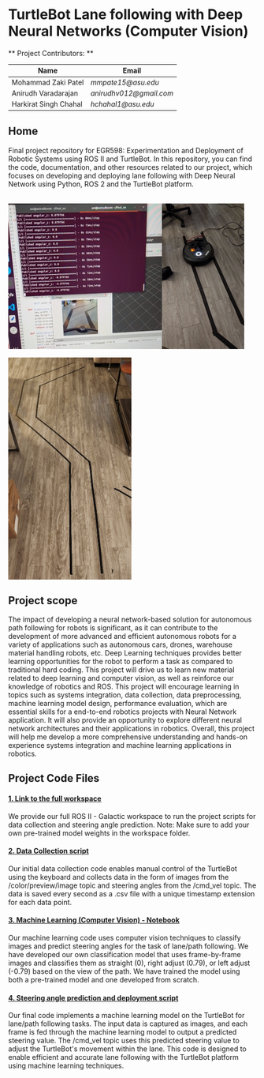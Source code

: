 # TurtleBot Lane following with Deep Neural Networks (Computer Vision)



** Project Contributors: **

|    Name                                |        Email          |
| -----------                            | --------------------- |
| Mohammad Zaki Patel                    |_mmpate15@asu.edu_     |
| Anirudh Varadarajan                    |_anirudhv012@gmail.com_|
| Harkirat Singh Chahal                  |_hchahal1@asu.edu_     |


## Home

Final project repository for EGR598: Experimentation and Deployment of Robotic Systems using ROS II and TurtleBot. In this repository, you can find the code, documentation, and other resources related to our project, which focuses on developing and deploying lane following with Deep Neural Network using Python, ROS 2 and the TurtleBot platform.

<br>

<div style="display: flex;">
  <img src="/Images/ros_snip.jpg" alt="ROSII snip" style="width: 62%;">
  <img src="/Images/turtlebot.jpg" alt="TurtleBot" style="width: 33%;">
</div>

<br>

<img src="/Images/path.jpg" alt="Path" width="250" height="450" align='center'>

<br>

## Project scope

The impact of developing a neural network-based solution for autonomous path following for robots is significant, as it can contribute to the development of more advanced and efficient autonomous robots for a variety of applications such as autonomous cars, drones, warehouse material handling robots, etc. Deep Learning techniques provides better learning opportunities for the robot to perform a task as compared to traditional hard coding. This project will drive us to learn new material related to deep learning and computer vision, as well as reinforce our knowledge of robotics and ROS. This project will encourage learning in topics such as systems integration, data collection, data preprocessing, machine learning model design, performance evaluation, which are essential skills for a end-to-end robotics projects with Neural Network application. It will also provide an opportunity to explore different neural network architectures and their applications in robotics. Overall, this project will help me develop a more comprehensive understanding and hands-on experience systems integration and machine learning applications in robotics.


## Project Code Files

#### [1. Link to the full workspace](Code/final_ws.rar)
We provide our full ROS II - Galactic workspace to run the project scripts for data collection and steering angle prediction.
Note: Make sure to add your own pre-trained model weights in the workspace folder. 


#### [2. Data Collection script](Code/data_collect.py)


Our initial data collection code enables manual control of the TurtleBot using the keyboard and collects data in the form of images from the /color/preview/image topic and steering angles from the /cmd_vel topic. The data is saved every second as a .csv file with a unique timestamp extension for each data point. 


#### [3. Machine Learning (Computer Vision) - Notebook](Code/machine_learning.ipynb)

Our machine learning code uses computer vision techniques to classify images and predict steering angles for the task of lane/path following. We have developed our own classification model that uses frame-by-frame images and classifies them as straight (0), right adjust (0.79), or left adjust (-0.79) based on the view of the path. We have trained the model using both a pre-trained model and one developed from scratch. 

#### [4. Steering angle prediction and deployment script](Code/vel_subscriber.py)


Our final code implements a machine learning model on the TurtleBot for lane/path following tasks. The input data is captured as images, and each frame is fed through the machine learning model to output a predicted steering value. The /cmd_vel topic uses this predicted steering value to adjust the TurtleBot's movement within the lane. This code is designed to enable efficient and accurate lane following with the TurtleBot platform using machine learning techniques.
